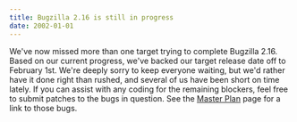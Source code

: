 ```yaml
---
title: Bugzilla 2.16 is still in progress
date: 2002-01-01
---
```

We've now missed more than one target trying to complete Bugzilla 2.16\.
Based on our current progress, we've backed our target release date off
to February 1st. We're deeply sorry to keep everyone waiting, but we'd
rather have it done right than rushed, and several of us have been short
on time lately. If you can assist with any coding for the remaining
blockers, feel free to submit patches to the bugs in question. See the
[Master Plan](/status/roadmap.html#milestones) page for a link to those
bugs.
